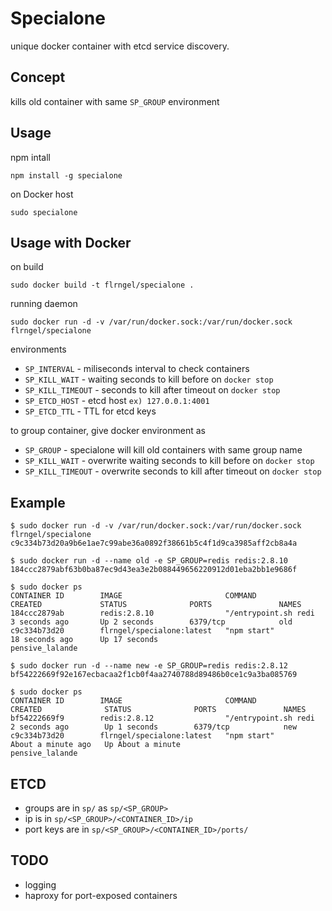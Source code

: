 # Specialone

unique docker container with etcd service discovery.

## Concept

kills old container with same `SP_GROUP` environment

## Usage

npm intall

`npm install -g specialone`

on Docker host

`sudo specialone`

## Usage with Docker

on build

`sudo docker build -t flrngel/specialone .`

running daemon

`sudo docker run -d -v /var/run/docker.sock:/var/run/docker.sock flrngel/specialone`

environments

- `SP_INTERVAL` - miliseconds interval to check containers
- `SP_KILL_WAIT` - waiting seconds to kill before on `docker stop`
- `SP_KILL_TIMEOUT` - seconds to kill after timeout on `docker stop`
- `SP_ETCD_HOST` - etcd host `ex) 127.0.0.1:4001`
- `SP_ETCD_TTL` - TTL for etcd keys

to group container, give docker environment as

- `SP_GROUP` - specialone will kill old containers with same group name
- `SP_KILL_WAIT` - overwrite waiting seconds to kill before on `docker stop`
- `SP_KILL_TIMEOUT` - overwrite seconds to kill after timeout on `docker stop`

## Example

```
$ sudo docker run -d -v /var/run/docker.sock:/var/run/docker.sock flrngel/specialone
c9c334b73d20a9b6e1ae7c99abe36a0892f38661b5c4f1d9ca3985aff2cb8a4a

$ sudo docker run -d --name old -e SP_GROUP=redis redis:2.8.10
184ccc2879abf63b0ba87ec9d43ea3e2b088449656220912d01eba2bb1e9686f

$ sudo docker ps
CONTAINER ID        IMAGE                       COMMAND                CREATED             STATUS              PORTS               NAMES
184ccc2879ab        redis:2.8.10                "/entrypoint.sh redi   3 seconds ago       Up 2 seconds        6379/tcp            old                 
c9c334b73d20        flrngel/specialone:latest   "npm start"            18 seconds ago      Up 17 seconds                           pensive_lalande     

$ sudo docker run -d --name new -e SP_GROUP=redis redis:2.8.12
bf54222669f92e167ecbacaa2f1cb0f4aa2740788d89486b0ce1c9a3ba085769

$ sudo docker ps
CONTAINER ID        IMAGE                       COMMAND                CREATED              STATUS              PORTS               NAMES
bf54222669f9        redis:2.8.12                "/entrypoint.sh redi   2 seconds ago        Up 1 seconds        6379/tcp            new                 
c9c334b73d20        flrngel/specialone:latest   "npm start"            About a minute ago   Up About a minute                       pensive_lalande     
```

## ETCD

- groups are in `sp/` as `sp/<SP_GROUP>`
- ip is in `sp/<SP_GROUP>/<CONTAINER_ID>/ip`
- port keys are in `sp/<SP_GROUP>/<CONTAINER_ID>/ports/`

## TODO

- logging
- haproxy for port-exposed containers
